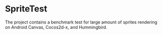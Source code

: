 # SpriteTest
The project contains a benchmark test for large amount of sprites rendering on Android Canvas, Cocos2d-x, and Hummingbird.

